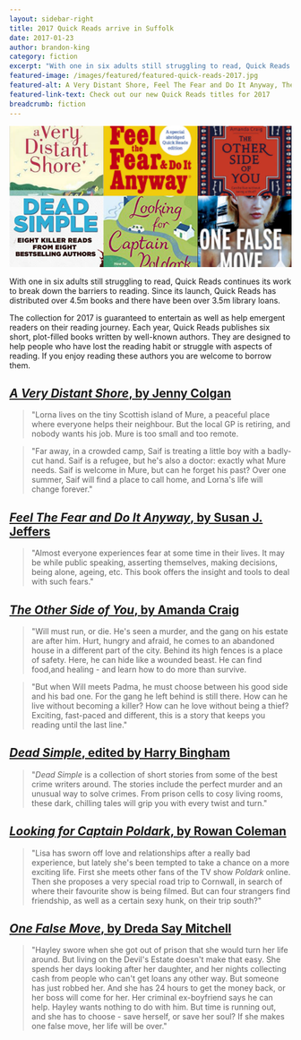 ```yaml
---
layout: sidebar-right
title: 2017 Quick Reads arrive in Suffolk
date: 2017-01-23
author: brandon-king
category: fiction
excerpt: "With one in six adults still struggling to read, Quick Reads continues its work to break down the barriers to reading. Since its launch, Quick Reads has distributed over 4.5m books and there have been over 3.5m library loans."
featured-image: /images/featured/featured-quick-reads-2017.jpg
featured-alt: A Very Distant Shore, Feel The Fear and Do It Anyway, The Other Side of You, Dead Simple, Looking For Captain Poldark, One False Move
featured-link-text: Check out our new Quick Reads titles for 2017
breadcrumb: fiction
---
```


![A Very Distant Shore, Feel The Fear and Do It Anyway, The Other Side of You, Dead Simple, Looking For Captain Poldark, One False Move](/images/featured/featured-quick-reads-2017.jpg)

With one in six adults still struggling to read, Quick Reads continues its work to break down the barriers to reading. Since its launch, Quick Reads has distributed over 4.5m books and there have been over 3.5m library loans.

The collection for 2017 is guaranteed to entertain as well as help emergent readers on their reading journey. Each year, Quick Reads publishes six short, plot-filled books written by well-known authors. They are designed to help people who have lost the reading habit or struggle with aspects of reading. If you enjoy reading these authors you are welcome to borrow them.

## [<cite>A Very Distant Shore</cite>, by Jenny Colgan](https://suffolk.spydus.co.uk/cgi-bin/spydus.exe/ENQ/OPAC/BIBENQ?BRN=2095452)

> "Lorna lives on the tiny Scottish island of Mure, a peaceful place where everyone helps their neighbour. But the local GP is retiring, and nobody wants his job. Mure is too small and too remote.

> "Far away, in a crowded camp, Saif is treating a little boy with a badly-cut hand. Saif is a refugee, but he's also a doctor: exactly what Mure needs. Saif is welcome in Mure, but can he forget his past? Over one summer, Saif will find a place to call home, and Lorna's life will change forever."

## [<cite>Feel The Fear and Do It Anyway</cite>, by Susan J. Jeffers](https://suffolk.spydus.co.uk/cgi-bin/spydus.exe/ENQ/OPAC/BIBENQ?BRN=2096185)

> "Almost everyone experiences fear at some time in their lives. It may be while public speaking, asserting themselves, making decisions, being alone, ageing, etc. This book offers the insight and tools to deal with such fears."

## [<cite>The Other Side of You</cite>, by Amanda Craig](https://suffolk.spydus.co.uk/cgi-bin/spydus.exe/ENQ/OPAC/BIBENQ?BRN=2095423)

> "Will must run, or die. He's seen a murder, and the gang on his estate are after him. Hurt, hungry and afraid, he comes to an abandoned house in a different part of the city. Behind its high fences is a place of safety. Here, he can hide like a wounded beast. He can find food,and healing - and learn how to do more than survive.

> "But when Will meets Padma, he must choose between his good side and his bad one. For the gang he left behind is still there. How can he live without becoming a killer? How can he love without being a thief? Exciting, fast-paced and different, this is a story that keeps you reading until the last line."

## [<cite>Dead Simple</cite>, edited by Harry Bingham](https://suffolk.spydus.co.uk/cgi-bin/spydus.exe/ENQ/OPAC/BIBENQ?BRN=2095454)

> "<cite>Dead Simple</cite> is a collection of short stories from some of the best crime writers around. The stories include the perfect murder and an unusual way to solve crimes. From prison cells to cosy living rooms, these dark, chilling tales will grip you with every twist and turn."

## [<cite>Looking for Captain Poldark</cite>, by Rowan Coleman](https://suffolk.spydus.co.uk/cgi-bin/spydus.exe/ENQ/OPAC/BIBENQ?BRN=2093954)

> "Lisa has sworn off love and relationships after a really bad experience, but lately she's been tempted to take a chance on a more exciting life. First she meets other fans of the TV show <cite>Poldark</cite> online. Then she proposes a very special road trip to Cornwall, in search of where their favourite show is being filmed. But can four strangers find friendship, as well as a certain sexy hunk, on their trip south?"

## [<cite>One False Move</cite>, by Dreda Say Mitchell](https://suffolk.spydus.co.uk/cgi-bin/spydus.exe/ENQ/OPAC/BIBENQ?BRN=2095467)

> "Hayley swore when she got out of prison that she would turn her life around. But living on the Devil's Estate doesn't make that easy. She spends her days looking after her daughter, and her nights collecting cash from people who can't get loans any other way. But someone has just robbed her. And she has 24 hours to get the money back, or her boss will come for her. Her criminal ex-boyfriend says he can help. Hayley wants nothing to do with him. But time is running out, and she has to choose - save herself, or save her soul? If she makes one false move, her life will be over."
